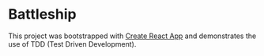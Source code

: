 # Battleship

This project was bootstrapped with [Create React App](https://github.com/facebook/create-react-app) and demonstrates the use of TDD (Test Driven Development).

